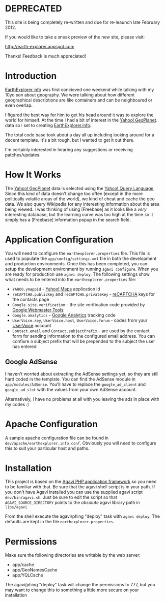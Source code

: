 DEPRECATED
==========
This site is being completely re-written and due for re-leaunch late February 2012.

If you would like to take a sneak preview of the new site, please visit:

<http://earth-explorer.appspot.com>

Thanks! Feedback is much appreciated!


Introduction
============
[EarthExplorer.info] was first concieved one weekend while talking with my 
10yo son about geography. We were talking about how different 
geographical descriptions are like containers and can be neighboured or 
even overlap.

I figured the best way for him to get his head around it was to explore the 
world for himself. At the time I had a bit of interest in the [Yahoo! GeoPlanet].
data so I set to creating [EarthExplorer.info].

The total code base took about a day all up including looking around for a 
decent template. It's a bit rough, but I wanted to get it out there.

I'm certainly interested in hearing any suggestions or receiving patches/updates.

How It Works
============
The [Yahoo! GeoPlanet] data is selected using the [Yahoo! Query Language]. 
Since this kind of data doesn't change too often (except in the more 
politically volatile areas of the world), we kind of cheat and cache the geo 
data. We also query Wikipedia for any interesting information about 
the area being viewed. I was thinking of using [Freebase] as it looks like
a *very* interesting database, but the learning curve was too high at the time
so it simply has a [Freebase] information popup in the search field.

Application Configuration
=========================
You will need to configure the `earthexplorer.properties` file. This
file is used to populate the `app/config/settings.xml` file in both the
development and production environments. Once this has been completed, you
can setup the development environment by running `agavi configure`. When you
are ready for production use `agavi deploy`. The following settings
show what needs to be entered into the `earthexplorer.properties` file:

- `YAHOO.ymappid` - [Yahoo! Maps] application id
- `reCAPTCHA.publicKey` and `reCAPTCHA.privateKey` - 
  [reCAPTCHA] keys for the contacts page
- `Google.site.verification` - the site verification code provided by
  [Google Webmaster Tools]
- `Google.analytics` - [Google Analytics] tracking code
- `UserVoice.key`, `UserVoice.host`, `UserVoice.forum` - codes from your 
  [UserVoice] account
- `Contact.email` and `Contact.subjectPrefix` - are used by the contact form
  for sending information to the configured email address. You can confiure a
  subject prefix that will be prepended to the subject the user has entered
  
Google AdSense
--------------
I haven't worried about extracting the AdSense settings yet, so they are still hard
coded in the template. You can find the AdSense module in `app/modules/AdSense`.
You'll have to replace the `google_ad_client` and `google_ad_slot` with the 
values from your own AdSense account.

Alternatively, I have no problems at all with you leaving the ads in place with
my codes :)

Apache Configuration
====================
A sample apache configuration file can be found 
in `dev/apache/earthexplorer.info.conf`. Obviously you will need to configure
this to suit your particular host and paths.

Installation
============
This project is based on the [Agavi PHP application framework][agavi] so you 
need to be familiar with that. Be sure that the agavi shell script is in your
path. If you don't have Agavi installed you can use the supplied agavi script
`dev/bin/agavi.sh`. Just be sure to edit the script so that 
`AGAVI_SOURCE_DIRECTORY` points to the *absolute* agavi library path in 
`libs/agavi`

From the shell execute the agavi/phing "deploy" task with `agavi deploy`. 
The defaults are kept in the file `earthexplorer.properties`. 

Permissions
===========
Make sure the following directories are writable by the web server:

-	app/cache
-	app/GeoNamesCache
-	app/YQLCache

The agavi/phing "deploy" task will change the permissions to 777, but you may
want to change this to something a little more secure on your installation



[EarthExplorer.info]: http://www.earthexplorer.info/
[agavi]: http://www.agavi.org/
[Yahoo! GeoPlanet]: http://developer.yahoo.com/geo/geoplanet/
[Yahoo! Query Language]: http://developer.yahoo.com/yql/
[Yahoo! Maps]: http://developer.yahoo.com/maps/
[Google Webmaster Tools]: http://www.google.com/webmasters/
[Google Analytics]: http://www.google.com/analytics/
[reCAPTCHA]: http://www.google.com/recaptcha/
[UserVoice]: http://uservoice.com/
